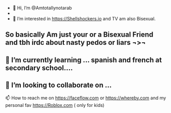 - 👋 Hi, I’m @Amtotallynotarab
- 
- 👀 I’m interested in https://Shellshockers.io and TV am also Bisexual.



 So basically Am just your or a Bisexual Friend and tbh  irdc about nasty pedos or liars ¬>¬ 
- 
🌱 I’m currently learning ... spanish and french at secondary school....
- 
💞️ I’m looking to collaborate on ...
- 
📫 How to reach me on https://faceflow.com or https://whereby.com and my personal fav https://Roblox.com ( only for kids)

<!---
@Am totally not arab is a ✨ special ✨ repository because its `README.md` (this file) appears on your GitHub profile.
You can click the Preview link to take a look at your changes.
--->
